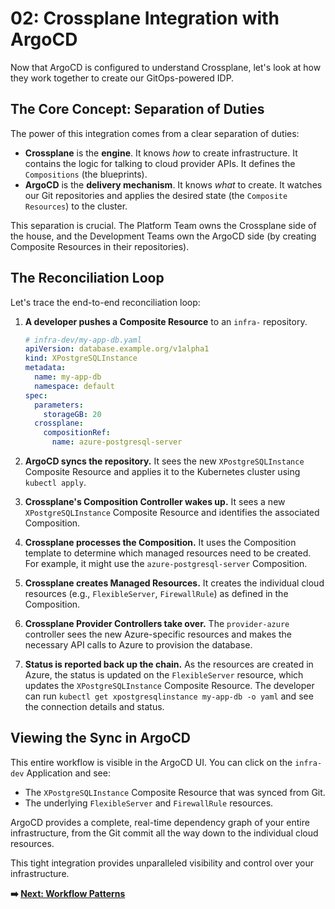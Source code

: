 # 02: Crossplane Integration with ArgoCD

Now that ArgoCD is configured to understand Crossplane, let's look at how they work together to create our GitOps-powered IDP.

## The Core Concept: Separation of Duties

The power of this integration comes from a clear separation of duties:

-   **Crossplane** is the **engine**. It knows *how* to create infrastructure. It contains the logic for talking to cloud provider APIs. It defines the `Compositions` (the blueprints).
-   **ArgoCD** is the **delivery mechanism**. It knows *what* to create. It watches our Git repositories and applies the desired state (the `Composite Resources`) to the cluster.

This separation is crucial. The Platform Team owns the Crossplane side of the house, and the Development Teams own the ArgoCD side (by creating Composite Resources in their repositories).

## The Reconciliation Loop

Let's trace the end-to-end reconciliation loop:

1.  **A developer pushes a Composite Resource** to an `infra-` repository.
    ```yaml
    # infra-dev/my-app-db.yaml
    apiVersion: database.example.org/v1alpha1
    kind: XPostgreSQLInstance
    metadata:
      name: my-app-db
      namespace: default
    spec:
      parameters:
        storageGB: 20
      crossplane:
        compositionRef:
          name: azure-postgresql-server
    ```

2.  **ArgoCD syncs the repository.** It sees the new `XPostgreSQLInstance` Composite Resource and applies it to the Kubernetes cluster using `kubectl apply`.

3.  **Crossplane's Composition Controller wakes up.** It sees a new `XPostgreSQLInstance` Composite Resource and identifies the associated Composition.

4.  **Crossplane processes the Composition.** It uses the Composition template to determine which managed resources need to be created. For example, it might use the `azure-postgresql-server` Composition.

5.  **Crossplane creates Managed Resources.** It creates the individual cloud resources (e.g., `FlexibleServer`, `FirewallRule`) as defined in the Composition.

6.  **Crossplane Provider Controllers take over.** The `provider-azure` controller sees the new Azure-specific resources and makes the necessary API calls to Azure to provision the database.

7.  **Status is reported back up the chain.** As the resources are created in Azure, the status is updated on the `FlexibleServer` resource, which updates the `XPostgreSQLInstance` Composite Resource. The developer can run `kubectl get xpostgresqlinstance my-app-db -o yaml` and see the connection details and status.

## Viewing the Sync in ArgoCD

This entire workflow is visible in the ArgoCD UI. You can click on the `infra-dev` Application and see:

-   The `XPostgreSQLInstance` Composite Resource that was synced from Git.
-   The underlying `FlexibleServer` and `FirewallRule` resources.

ArgoCD provides a complete, real-time dependency graph of your entire infrastructure, from the Git commit all the way down to the individual cloud resources.

This tight integration provides unparalleled visibility and control over your infrastructure.

**➡️ [Next: Workflow Patterns](./03-workflow-patterns.md)**
